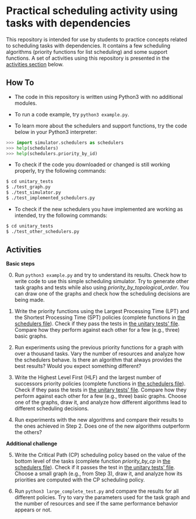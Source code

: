 # Practical scheduling activity using tasks with dependencies

This repository is intended for use by students to practice concepts related to scheduling tasks with dependencies.
It contains a few scheduling algorithms (priority functions for list scheduling) and some support functions.
A set of activities using this repository is presented in the [activities section](#activities) below.

## How To

- The code in this repository is written using Python3 with no additional modules.

- To run a code example, try `python3 example.py`.

- To learn more about the schedulers and support functions, try the code below in your Python3 interpreter:

```python
>>> import simulator.schedulers as schedulers
>>> help(schedulers)
>>> help(schedulers.priority_by_id)
```

- To check if the code you downloaded or changed is still working properly, try the following commands:

```bash
$ cd unitary_tests
$ ./test_graph.py 
$ ./test_simulator.py
$ ./test_implemented_schedulers.py
```

- To check if the new schedulers you have implemented are working as intended, try the following commands:

```bash
$ cd unitary_tests
$ ./test_other_schedulers.py 
```

## Activities

**Basic steps**

0. Run `python3 example.py` and try to understand its results. Check how to write code to use this simple scheduling simulator. Try to generate other task graphs and tests while also using *priority\_by\_topological\_order*. You can draw one of the graphs and check how the scheduling decisions are being made.

1. Write the priority functions using the Largest Processing Time (LPT) and the Shortest Processing Time (SPT) policies (complete functions in [the schedulers file](simulator/schedulers.py)). Check if they pass the tests in [the unitary tests' file](unitary_tests/test_other_schedulers.py). Compare how they perform against each other for a few (e.g., three) basic graphs.

2. Run experiments using the previous priority functions for a graph with over a thousand tasks. Vary the number of resources and analyze how the schedulers behave. Is there an algorithm that always provides the best results? Would you expect something different?

3. Write the Highest Level First (HLF) and the largest number of successors priority policies (complete functions in [the schedulers file](simulator/schedulers.py)). Check if they pass the tests in [the unitary tests' file](unitary_tests/test_other_schedulers.py). Compare how they perform against each other for a few (e.g., three) basic graphs. Choose one of the graphs, draw it, and analyze how different algorithms lead to different scheduling decisions.

4. Run experiments with the new algorithms and compare their results to the ones achieved in Step 2. Does one of the new algorithms outperform the others?

**Additional challenge**

5. Write the Critical Path (CP) scheduling policy based on the value of the bottom level of the tasks (complete function *priority\_by\_cp* in [the schedulers file](simulator/schedulers.py)). Check if it passes the test in [the unitary tests' file](unitary_tests/test_other_schedulers.py). Choose a small graph (e.g., from Step 3), draw it, and analyze how its priorities are computed with the CP scheduling policy.

6. Run `python3 large_complete_test.py` and compare the results for all different policies. Try to vary the parameters used for the task graph and the number of resources and see if the same performance behavior appears or not.
